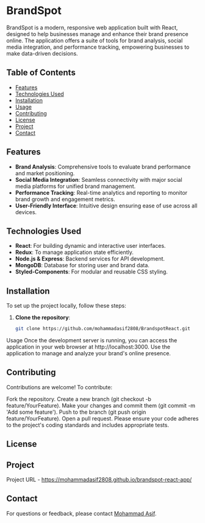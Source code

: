 # BrandSpot

BrandSpot is a modern, responsive web application built with React, designed to help businesses manage and enhance their brand presence online. The application offers a suite of tools for brand analysis, social media integration, and performance tracking, empowering businesses to make data-driven decisions.

## Table of Contents

- [Features](#features)
- [Technologies Used](#technologies-used)
- [Installation](#installation)
- [Usage](#usage)
- [Contributing](#contributing)
- [License](#license)
- [Project](#project-url)
- [Contact](#contact)

## Features

- **Brand Analysis**: Comprehensive tools to evaluate brand performance and market positioning.
- **Social Media Integration**: Seamless connectivity with major social media platforms for unified brand management.
- **Performance Tracking**: Real-time analytics and reporting to monitor brand growth and engagement metrics.
- **User-Friendly Interface**: Intuitive design ensuring ease of use across all devices.

## Technologies Used

- **React**: For building dynamic and interactive user interfaces.
- **Redux**: To manage application state efficiently.
- **Node.js & Express**: Backend services for API development.
- **MongoDB**: Database for storing user and brand data.
- **Styled-Components**: For modular and reusable CSS styling.

## Installation

To set up the project locally, follow these steps:

1. **Clone the repository**:
   ```bash
   git clone https://github.com/mohammadasif2808/BrandspotReact.git


Usage
Once the development server is running, you can access the application in your web browser at http://localhost:3000. Use the application to manage and analyze your brand's online presence.

## Contributing
Contributions are welcome! To contribute:

Fork the repository.
Create a new branch (git checkout -b feature/YourFeature).
Make your changes and commit them (git commit -m 'Add some feature').
Push to the branch (git push origin feature/YourFeature).
Open a pull request.
Please ensure your code adheres to the project's coding standards and includes appropriate tests.

## License

## Project
Project URL - https://mohammadasif2808.github.io/brandspot-react-app/

## Contact
For questions or feedback, please contact [Mohammad Asif](mailto:mohammadasif2808@gmail.com).